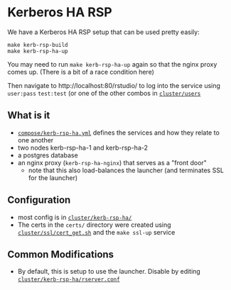 # Kerberos HA RSP

We have a Kerberos HA RSP setup that can be used pretty easily:

```
make kerb-rsp-build
make kerb-rsp-ha-up
```

You may need to run `make kerb-rsp-ha-up` again so that the nginx proxy comes
up. (There is a bit of a race condition here)

Then navigate to http://localhost:80/rstudio/ to log into the service using
`user:pass` `test:test` (or one of the other combos in
[`cluster/users`](../cluster/users)

## What is it

- [`compose/kerb-rsp-ha.yml`](../compose/kerb-rsp-ha.yml) defines the services
  and how they relate to one another
- two nodes kerb-rsp-ha-1 and kerb-rsp-ha-2
- a postgres database
- an nginx proxy (`kerb-rsp-ha-nginx`) that serves as a "front door"
  - note that this also load-balances the launcher (and terminates SSL for the launcher)

## Configuration

- most config is in [`cluster/kerb-rsp-ha/`](../cluster/kerb-rsp-ha/)
- The certs in the `certs/` directory were created using
  [`cluster/ssl/cert_get.sh`](../cluster/ssl/cert_get.sh) and the `make ssl-up`
  service

## Common Modifications 

- By default, this is setup to use the launcher. Disable by editing
  [`cluster/kerb-rsp-ha/rserver.conf`](../cluster/kerb-rsp-ha/rserver.conf)
